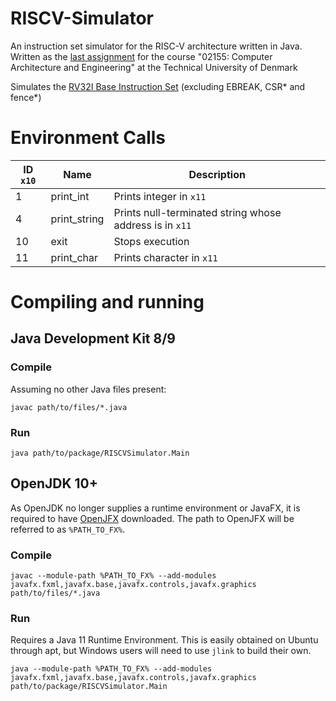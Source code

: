 # RISCV-Simulator
An instruction set simulator for the RISC-V architecture written in Java.
Written as the [last assignment](https://github.com/schoeberl/cae-lab/tree/master/finasgmt) for the course "02155: Computer Architecture and Engineering" at the Technical University of Denmark

Simulates the [RV32I Base Instruction Set](https://content.riscv.org/wp-content/uploads/2017/05/riscv-spec-v2.2.pdf) (excluding EBREAK, CSR* and fence*)

# Environment Calls
| ID `x10` | Name | Description |
|-------------|-------------| -----|
| 1     | print_int | Prints integer in `x11` |
| 4      | print_string | Prints null-terminated string whose address is in `x11`|
| 10 | exit | Stops execution |
| 11 | print_char | Prints character in `x11` |

# Compiling and running
## Java Development Kit 8/9
### Compile
Assuming no other Java files present:
```
javac path/to/files/*.java
```
### Run
```
java path/to/package/RISCVSimulator.Main
```
## OpenJDK 10+
As OpenJDK no longer supplies a runtime environment or JavaFX, it is required to have [OpenJFX](https://openjfx.io/) downloaded.
The path to OpenJFX will be referred to as `%PATH_TO_FX%`.
### Compile
```
javac --module-path %PATH_TO_FX% --add-modules javafx.fxml,javafx.base,javafx.controls,javafx.graphics path/to/files/*.java
```

### Run
Requires a Java 11 Runtime Environment. This is easily obtained on Ubuntu through apt, but Windows users will need to use `jlink` to build their own.

```
java --module-path %PATH_TO_FX% --add-modules javafx.fxml,javafx.base,javafx.controls,javafx.graphics path/to/package/RISCVSimulator.Main
```

